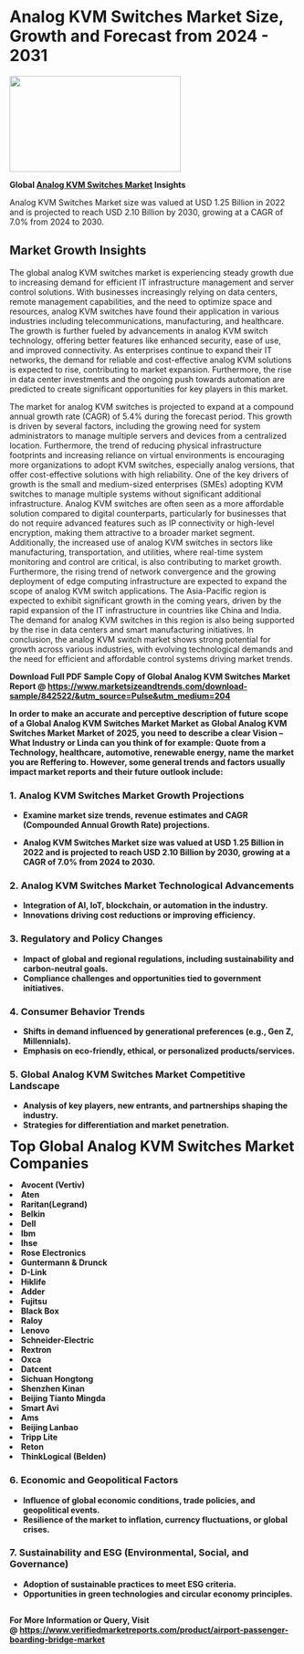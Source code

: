 <H1>Analog KVM Switches Market Size, Growth and Forecast from 2024 - 2031</H1><img class="aligncenter size-medium wp-image-584254" src="https://thirdeyenews.in/wp-content/uploads/2024/09/Global-Market-Research-300x168.jpeg" alt="" width="300" height="168" /><p><strong>Global&nbsp;<a href="https://www.marketsizeandtrends.com/download-sample/842522/&amp;utm_source=Pulse&amp;utm_medium=204">Analog KVM Switches Market</a> Insights</strong></p><p>Analog KVM Switches Market size was valued at USD 1.25 Billion in 2022 and is projected to reach USD 2.10 Billion by 2030, growing at a CAGR of 7.0% from 2024 to 2030.</p><p><h2>Market Growth Insights</h2> <p>The global analog KVM switches market is experiencing steady growth due to increasing demand for efficient IT infrastructure management and server control solutions. With businesses increasingly relying on data centers, remote management capabilities, and the need to optimize space and resources, analog KVM switches have found their application in various industries including telecommunications, manufacturing, and healthcare. The growth is further fueled by advancements in analog KVM switch technology, offering better features like enhanced security, ease of use, and improved connectivity. As enterprises continue to expand their IT networks, the demand for reliable and cost-effective analog KVM solutions is expected to rise, contributing to market expansion. Furthermore, the rise in data center investments and the ongoing push towards automation are predicted to create significant opportunities for key players in this market.</p> <p><strong></strong></p> <p>The market for analog KVM switches is projected to expand at a compound annual growth rate (CAGR) of 5.4% during the forecast period. This growth is driven by several factors, including the growing need for system administrators to manage multiple servers and devices from a centralized location. Furthermore, the trend of reducing physical infrastructure footprints and increasing reliance on virtual environments is encouraging more organizations to adopt KVM switches, especially analog versions, that offer cost-effective solutions with high reliability. One of the key drivers of growth is the small and medium-sized enterprises (SMEs) adopting KVM switches to manage multiple systems without significant additional infrastructure. Analog KVM switches are often seen as a more affordable solution compared to digital counterparts, particularly for businesses that do not require advanced features such as IP connectivity or high-level encryption, making them attractive to a broader market segment. Additionally, the increased use of analog KVM switches in sectors like manufacturing, transportation, and utilities, where real-time system monitoring and control are critical, is also contributing to market growth. Furthermore, the rising trend of network convergence and the growing deployment of edge computing infrastructure are expected to expand the scope of analog KVM switch applications. The Asia-Pacific region is expected to exhibit significant growth in the coming years, driven by the rapid expansion of the IT infrastructure in countries like China and India. The demand for analog KVM switches in this region is also being supported by the rise in data centers and smart manufacturing initiatives. In conclusion, the analog KVM switch market shows strong potential for growth across various industries, with evolving technological demands and the need for efficient and affordable control systems driving market trends.</p> <p><strong></p><p><span class=""><strong>Download Full PDF Sample Copy of Global Analog KVM Switches Market Report</strong> @ <a href="https://www.marketsizeandtrends.com/download-sample/842522/&amp;utm_source=Pulse&amp;utm_medium=204" target="_blank">https://www.marketsizeandtrends.com/download-sample/842522/&amp;utm_source=Pulse&amp;utm_medium=204</a></span></p><p>In order to make an accurate and perceptive description of future scope of a Global&nbsp;Analog KVM Switches Market Market as Global&nbsp;Analog KVM Switches Market Market of 2025, you need to describe a clear Vision &ndash; What Industry or Linda can you think of for example: Quote from a Technology, healthcare, automotive, renewable energy, name the market you are Reffering to. However, some general trends and factors usually impact market reports and their future outlook include:</p><h3>1.&nbsp;<strong>Analog KVM Switches Market Growth Projections</strong></h3><ul><li>Examine market size trends, revenue estimates and CAGR (Compounded Annual Growth Rate) projections.</li><li><p>Analog KVM Switches Market size was valued at USD 1.25 Billion in 2022 and is projected to reach USD 2.10 Billion by 2030, growing at a CAGR of 7.0% from 2024 to 2030.</p></li></ul><h3>2.&nbsp;<strong>Analog KVM Switches Market Technological Advancements</strong></h3><ul><li>Integration of AI, IoT, blockchain, or automation in the industry.</li><li>Innovations driving cost reductions or improving efficiency.</li></ul><h3>3.&nbsp;<strong>Regulatory and Policy Changes</strong></h3><ul><li>Impact of global and regional regulations, including sustainability and carbon-neutral goals.</li><li>Compliance challenges and opportunities tied to government initiatives.</li></ul><h3>4.&nbsp;<strong>Consumer Behavior Trends</strong></h3><ul><li>Shifts in demand influenced by generational preferences (e.g., Gen Z, Millennials).</li><li>Emphasis on eco-friendly, ethical, or personalized products/services.</li></ul><h3>5.&nbsp;<strong>Global Analog KVM Switches Market Competitive Landscape</strong></h3><ul><li>Analysis of key players, new entrants, and partnerships shaping the industry.</li><li>Strategies for differentiation and market penetration.</li></ul><p data-pm-slice="1 1 []"><span style="color: inherit; font-family: inherit; font-size: 25px;">Top Global Analog KVM Switches Market Companies</span></p><div class="" data-test-id=""><p><li>Avocent (Vertiv)</li><li> Aten</li><li> Raritan(Legrand)</li><li> Belkin</li><li> Dell</li><li> Ibm</li><li> Ihse</li><li> Rose Electronics</li><li> Guntermann & Drunck</li><li> D-Link</li><li> Hiklife</li><li> Adder</li><li> Fujitsu</li><li> Black Box</li><li> Raloy</li><li> Lenovo</li><li> Schneider-Electric</li><li> Rextron</li><li> Oxca</li><li> Datcent</li><li> Sichuan Hongtong</li><li> Shenzhen Kinan</li><li> Beijing Tianto Mingda</li><li> Smart Avi</li><li> Ams</li><li> Beijing Lanbao</li><li> Tripp Lite</li><li> Reton</li><li> ThinkLogical (Belden)</li></p></div><h3>6.&nbsp;<strong>Economic and Geopolitical Factors</strong></h3><ul><li>Influence of global economic conditions, trade policies, and geopolitical events.</li><li>Resilience of the market to inflation, currency fluctuations, or global crises.</li></ul><h3>7.&nbsp;<strong>Sustainability and ESG (Environmental, Social, and Governance)</strong></h3><ul><li>Adoption of sustainable practices to meet ESG criteria.</li><li>Opportunities in green technologies and circular economy principles.</li></ul><h2><strong style="font-size: 14px;">For More Information or Query, Visit @&nbsp;</strong><a style="background-color: #ffffff; font-size: 14px;" href="https://www.marketsizeandtrends.com/report/analog-kvm-switches-market/" target="_blank">https://www.verifiedmarketreports.com/product/airport-passenger-boarding-bridge-market</a></h2>
